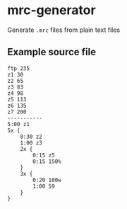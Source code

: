 # mrc-generator
Generate `.mrc` files from plain text files

## Example source file
```
ftp 235
z1 30
z2 65
z3 83
z4 98
z5 113
z6 135
z7 200
-----------
5:00 z1
5x {
    0:30 z2
    1:00 z3
    2x {
        0:15 z5
        0:15 150%
    }
    3x {
        0:20 100w
        1:00 59
    }
}
```
